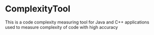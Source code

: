 # ComplexityTool
This is a code complexity measuring tool for Java and C++ applications
used to measure complexity of code with high accuracy
